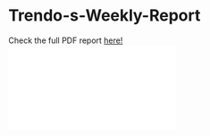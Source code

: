 # Trendo-s-Weekly-Report

Check the full PDF report 
<a href="https://github.com/IsraaMa/Trendo-s-Weekly-Report/blob/main/report/Weekly_Report.pdf" target="_blank">here!</a>
![](report/Weekly_Report.pdf)

